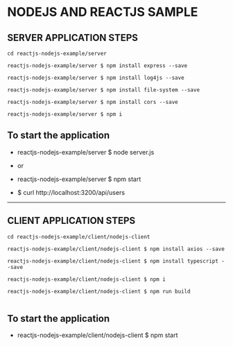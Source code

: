 
# NODEJS AND REACTJS SAMPLE 

## SERVER APPLICATION STEPS 
 
```
cd reactjs-nodejs-example/server

reactjs-nodejs-example/server $ npm install express --save 

reactjs-nodejs-example/server $ npm install log4js --save

reactjs-nodejs-example/server $ npm install file-system --save

reactjs-nodejs-example/server $ npm install cors --save

reactjs-nodejs-example/server $ npm i
```

## To start the application 

* reactjs-nodejs-example/server $ node server.js
* or 
* reactjs-nodejs-example/server $ npm start 

* $ curl http://localhost:3200/api/users

---

## CLIENT APPLICATION STEPS 

```
cd reactjs-nodejs-example/client/nodejs-client 

reactjs-nodejs-example/client/nodejs-client $ npm install axios --save

reactjs-nodejs-example/client/nodejs-client $ npm install typescript --save

reactjs-nodejs-example/client/nodejs-client $ npm i 

reactjs-nodejs-example/client/nodejs-client $ npm run build  


```
## To start the application 

* reactjs-nodejs-example/client/nodejs-client $ npm start 